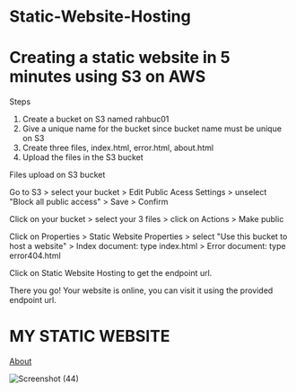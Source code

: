 # Static-Website-Hosting
# Creating a static website in 5 minutes using S3 on AWS
Steps
1. Create a bucket on S3 named rahbuc01
2. Give a unique name for the bucket since bucket name must be unique on S3
3. Create three files, index.html, error.html, about.html
4. Upload the files in the S3 bucket


Files upload on S3 bucket

Go to S3 > select your bucket > Edit Public Acess Settings > unselect "Block all public access" > Save > Confirm

Click on your bucket > select your 3 files > click on Actions > Make public

Click on Properties > Static Website Properties > select "Use this bucket to host a website" > Index document: type index.html > Error document: type error404.html

Click on Static Website Hosting to get the endpoint url.

There you go! Your website is online, you can visit it using the provided endpoint url.

# MY STATIC WEBSITE

[About](https://rahulbuc01.s3.amazonaws.com/index.html)

![Screenshot (44)](https://github.com/FreakyGoblins/Static-Website-Hosting/assets/143277720/fd273ea2-31c5-4804-8e3d-60a69ae68ded)

